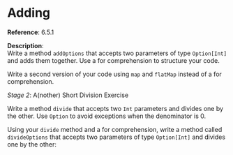 # Adding

**Reference**: 6.5.1

**Description**:  
Write a method `addOptions` that accepts two parameters of
type `Option[Int]` and adds them together. Use a for comprehension
to structure your code.

Write a second version of your code using `map` and `flatMap`
instead of a for comprehension.

*Stage 2*: A(nother) Short Division Exercise

Write a method `divide` that accepts two `Int` parameters and
divides one by the other. Use `Option` to avoid exceptions
when the denominator is 0.

Using your `divide` method and a for comprehension, write
a method called `divideOptions` that accepts two parameters
of type `Option[Int]` and divides one by the other:
